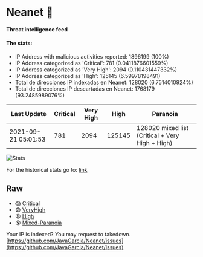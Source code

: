 # Neanet :hocho:
#### Threat intelligence feed
#### The stats:

- IP Address with malicious activities reported: 1896199 (100%)
- IP Address categorized as 'Critical':  781 (0.0411876601559%)
- IP Address categorized as 'Very High':  2094 (0.110431447332%)
- IP Address categorized as 'High':  125145 (6.59978198491)
- Total de direcciones IP indexadas en Neanet:  128020 (6.7514010924%)
- Total de direcciones IP descartadas en Neanet:  1768179 (93.2485989076%)

| Last Update | Critical | Very High | High | Paranoia |
| --- | --- | --- | --- | --- |
| 2021-09-21 05:01:53 | 781 | 2094 | 125145 | 128020 mixed list (Critical + Very High + High)|

![Stats](https://docs.google.com/spreadsheets/d/e/2PACX-1vSnaNMIXVabIpDJjufMlzH7poXnshF3mgd8Is1g9ytUEzVsP5my4Trn8f-xkoLLQ38xpL3HtmUexLo6/pubchart?oid=501124687&format=image)

For the historical stats go to: [link](/stats.csv)
## Raw
- :scream: [Critical](https://raw.githubusercontent.com/JavaGarcia/Neanet/master/blacklists/neanet_critical.txt)
- :fearful: [VeryHigh](https://raw.githubusercontent.com/JavaGarcia/Neanet/master/blacklists/neanet_veryHigh.txtt)
- :frowning: [High](https://raw.githubusercontent.com/JavaGarcia/Neanet/master/blacklists/neanet_high.txt)
- :dizzy_face: [Mixed-Paranoia](https://raw.githubusercontent.com/JavaGarcia/Neanet/master/blacklists/neanet_all.txt)


Your IP is indexed? You may request to takedown. [https://github.com/JavaGarcia/Neanet/issues](https://github.com/JavaGarcia/Neanet/issues)



















































































































































































































































































































































































































































































































































































































































































































































































































































































































































































































































































































































































































































































































































































































































































































































































































































































































































































































































































































































































































































































































































































































































































































































































































































































































































































































































































































































































































































































































































































































































































































































































































































































































































































































































































































































































































































































































































































































































































































































































































































































































































































































































































































































































































































































































































































































































































































































































































































































































































































































































































































































































































































































































































































































































































































































































































































































































































































































































































































































































































































































































































































































































































































































































































































































































































































































































































































































































































































































































































































































































































































































































































































































































































































































































































































































































































































































































































































































































































































































































































































































































































































































































































































































































































































































































































































































































































































































































































































































































































































































































































































